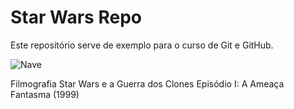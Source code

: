 # Star Wars Repo

Este repositório serve de exemplo para o curso de Git e GitHub.

![Nave](https://admin.cnnbrasil.com.br/wp-content/uploads/sites/12/2023/09/StarIMG-1.png?w=1200&h=900&crop=0)

Filmografia
Star Wars e a Guerra dos Clones
Episódio I: A Ameaça Fantasma (1999)